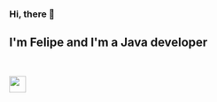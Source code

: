 ### Hi, there 👋

<h2>
  I'm Felipe and I'm a Java developer
</h2><br>

<a href="https://www.linkedin.com/in/felipe-zmata/"><img src="https://www.pngitem.com/pimgs/m/498-4987196_linkedin-logo-png-linkedin-in-icon-transparent-png.png"  style="width: 30px; height: 30px; max-width: 100%;"></a>
